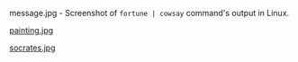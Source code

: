 message.jpg - Screenshot of ```fortune | cowsay``` command's output in Linux.

[painting.jpg](https://www.flickr.com/photos/carmonium23/6856556920/)

[socrates.jpg](https://www.flickr.com/photos/lentina_x/16639577765)